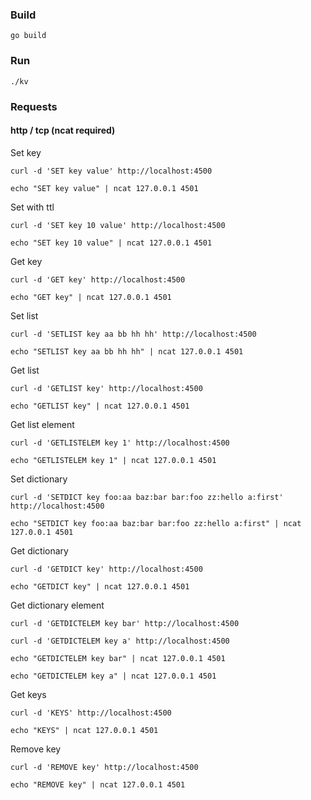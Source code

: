 ### Build 
`go build`

### Run
`./kv`

### Requests
#### http / tcp (ncat required)
Set key

`curl -d 'SET key value' http://localhost:4500`

`echo "SET key value" | ncat 127.0.0.1 4501`

Set with ttl

`curl -d 'SET key 10 value' http://localhost:4500`

`echo "SET key 10 value" | ncat 127.0.0.1 4501`

Get key
 
`curl -d 'GET key' http://localhost:4500`

`echo "GET key" | ncat 127.0.0.1 4501`

Set list

`curl -d 'SETLIST key aa bb hh hh' http://localhost:4500`

`echo "SETLIST key aa bb hh hh" | ncat 127.0.0.1 4501`

Get list

`curl -d 'GETLIST key' http://localhost:4500`

`echo "GETLIST key" | ncat 127.0.0.1 4501`

Get list element

`curl -d 'GETLISTELEM key 1' http://localhost:4500`

`echo "GETLISTELEM key 1" | ncat 127.0.0.1 4501`

Set dictionary

`curl -d 'SETDICT key foo:aa baz:bar bar:foo zz:hello a:first' http://localhost:4500`

`echo "SETDICT key foo:aa baz:bar bar:foo zz:hello a:first" | ncat 127.0.0.1 4501`

Get dictionary

`curl -d 'GETDICT key' http://localhost:4500`

`echo "GETDICT key" | ncat 127.0.0.1 4501`

Get dictionary element

`curl -d 'GETDICTELEM key bar' http://localhost:4500`

`curl -d 'GETDICTELEM key a' http://localhost:4500`

`echo "GETDICTELEM key bar" | ncat 127.0.0.1 4501`

`echo "GETDICTELEM key a" | ncat 127.0.0.1 4501`

Get keys

`curl -d 'KEYS' http://localhost:4500`

`echo "KEYS" | ncat 127.0.0.1 4501`

Remove key

`curl -d 'REMOVE key' http://localhost:4500`

`echo "REMOVE key" | ncat 127.0.0.1 4501`